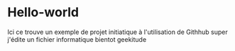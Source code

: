 # Hello-world
Ici ce trouve un exemple de projet initiatique à l'utilisation de Githhub 
super j'édite un fichier informatique bientot geekitude
